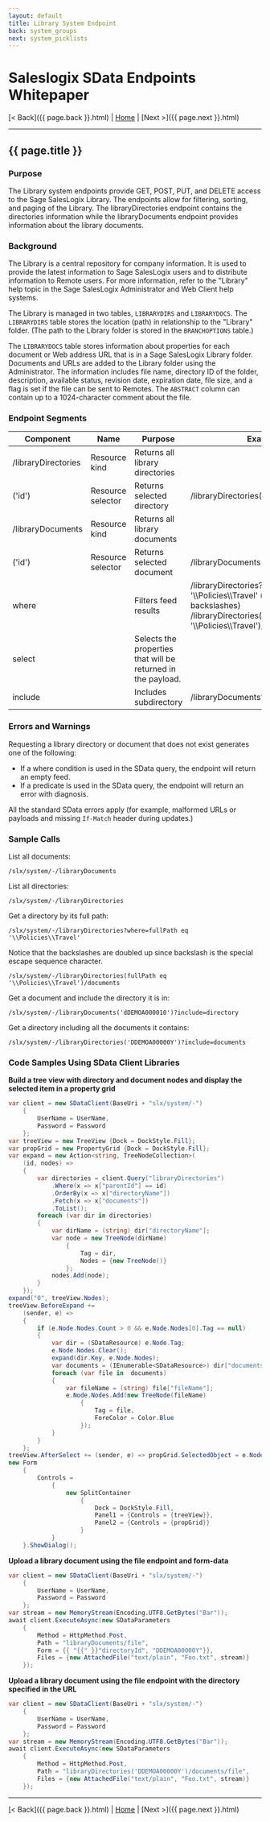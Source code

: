 ```yaml
---
layout: default
title: Library System Endpoint
back: system_groups
next: system_picklists
---
```


# Saleslogix SData Endpoints Whitepaper #

[< Back]({{ page.back }}.html) | [Home](index.html) | [Next >]({{ page.next }}.html)

---

## {{ page.title }} ##

### Purpose ###
The Library system endpoints provide GET, POST, PUT, and DELETE access to the Sage
SalesLogix Library. The endpoints allow for filtering, sorting, and paging of the Library. The
libraryDirectories endpoint contains the directories information while the libraryDocuments
endpoint provides information about the library documents.

### Background ###
The Library is a central repository for company information. It is used to provide the latest
information to Sage SalesLogix users and to distribute information to Remote users. For more
information, refer to the "Library" help topic in the Sage SalesLogix Administrator and Web
Client help systems.

The Library is managed in two tables, `LIBRARYDIRS` and `LIBRARYDOCS`. The `LIBRARYDIRS`
table stores the location (path) in relationship to the "Library" folder. (The path to the Library
folder is stored in the `BRANCHOPTIONS` table.)

The `LIBRARYDOCS` table stores information about properties for each document or Web
address URL that is in a Sage SalesLogix Library folder. Documents and URLs are added to
the Library folder using the Administrator. The information includes file name, directory ID of the
folder, description, available status, revision date, expiration date, file size, and a flag is set if
the file can be sent to Remotes. The `ABSTRACT` column can contain up to a 1024-character comment
about the file.

### Endpoint Segments ###
| Component      | Name              | Purpose                    | Example                        |
|----------------|-------------------|----------------------------|--------------------------------|
| /libraryDirectories | Resource kind | Returns all library directories |                          |
| ('id')         | Resource selector | Returns selected directory | /libraryDirectories('DDEMOA00000Y') |
| /libraryDocuments | Resource kind  | Returns all library documents |                             |
| ('id')         | Resource selector | Returns selected document  | /libraryDocuments('dDEMOA000010') |
| where          |                   | Filters feed results       | /libraryDirectories?where=fullPath eq '\\\\Policies\\\\Travel' (note escaped backslashes) /libraryDirectories(fullPath eq '\\\\Policies\\\\Travel')/documents |
| select         |                   | Selects the properties that will be returned in the payload. | |
| include        |                   | Includes subdirectory      | /libraryDocuments?include=directory |

### Errors and Warnings ###
Requesting a library directory or document that does not exist generates one of the following:

- If a where condition is used in the SData query, the endpoint will return an empty
feed.
- If a predicate is used in the SData query, the endpoint will return an error with
diagnosis.

All the standard SData errors apply (for example, malformed URLs or payloads and missing `If-Match`
header during updates.)

### Sample Calls ###
List all documents:

    /slx/system/-/libraryDocuments

List all directories:

    /slx/system/-/libraryDirectories

Get a directory by its full path:

    /slx/system/-/libraryDirectories?where=fullPath eq '\\Policies\\Travel'

Notice that the backslashes are doubled up since backslash is the special escape
sequence character.

    /slx/system/-/libraryDirectories(fullPath eq '\\Policies\\Travel')/documents

Get a document and include the directory it is in:

    /slx/system/-/libraryDocuments('dDEMOA000010')?include=directory

Get a directory including all the documents it contains:

    /slx/system/-/libraryDirectories('DDEMOA00000Y')?include=documents

### Code Samples Using SData Client Libraries ###

**Build a tree view with directory and document nodes and display the selected item in a property grid**

```csharp
var client = new SDataClient(BaseUri + "slx/system/-")
    {
        UserName = UserName,
        Password = Password
    };
var treeView = new TreeView {Dock = DockStyle.Fill};
var propGrid = new PropertyGrid {Dock = DockStyle.Fill};
var expand = new Action<string, TreeNodeCollection>(
    (id, nodes) =>
    {
        var directories = client.Query("libraryDirectories")
            .Where(x => x["parentId"] == id)
            .OrderBy(x => x["directoryName"])
            .Fetch(x => x["documents"])
            .ToList();
        foreach (var dir in directories)
        {
            var dirName = (string) dir["directoryName"];
            var node = new TreeNode(dirName)
                {
                    Tag = dir,
                    Nodes = {new TreeNode()}
                };
            nodes.Add(node);
        }
    });
expand("0", treeView.Nodes);
treeView.BeforeExpand +=
    (sender, e) =>
    {
        if (e.Node.Nodes.Count > 0 && e.Node.Nodes[0].Tag == null)
        {
            var dir = (SDataResource) e.Node.Tag;
            e.Node.Nodes.Clear();
            expand(dir.Key, e.Node.Nodes);
            var documents = (IEnumerable<SDataResource>) dir["documents"];
            foreach (var file in  documents)
            {
                var fileName = (string) file["fileName"];
                e.Node.Nodes.Add(new TreeNode(fileName)
                    {
                        Tag = file,
                        ForeColor = Color.Blue
                    });
            }
        }
    };
treeView.AfterSelect += (sender, e) => propGrid.SelectedObject = e.Node.Tag;
new Form
    {
        Controls =
            {
                new SplitContainer
                    {
                        Dock = DockStyle.Fill,
                        Panel1 = {Controls = {treeView}},
                        Panel2 = {Controls = {propGrid}}
                    }
            }
    }.ShowDialog();
```

**Upload a library document using the file endpoint and form-data**

```csharp
var client = new SDataClient(BaseUri + "slx/system/-")
    {
        UserName = UserName,
        Password = Password
    };
var stream = new MemoryStream(Encoding.UTF8.GetBytes("Bar"));
await client.ExecuteAsync(new SDataParameters
    {
        Method = HttpMethod.Post,
        Path = "libraryDocuments/file",
        Form = {{ "{{" }}"directoryId", "DDEMOA00000Y"}},
        Files = {new AttachedFile("text/plain", "Foo.txt", stream)}
    });
```

**Upload a library document using the file endpoint with the directory specified in the URL**

```csharp
var client = new SDataClient(BaseUri + "slx/system/-")
    {
        UserName = UserName,
        Password = Password
    };
var stream = new MemoryStream(Encoding.UTF8.GetBytes("Bar"));
await client.ExecuteAsync(new SDataParameters
    {
        Method = HttpMethod.Post,
        Path = "libraryDirectories('DDEMOA00000Y')/documents/file",
        Files = {new AttachedFile("text/plain", "Foo.txt", stream)}
    });
```

---

[< Back]({{ page.back }}.html) | [Home](index.html) | [Next >]({{ page.next }}.html)